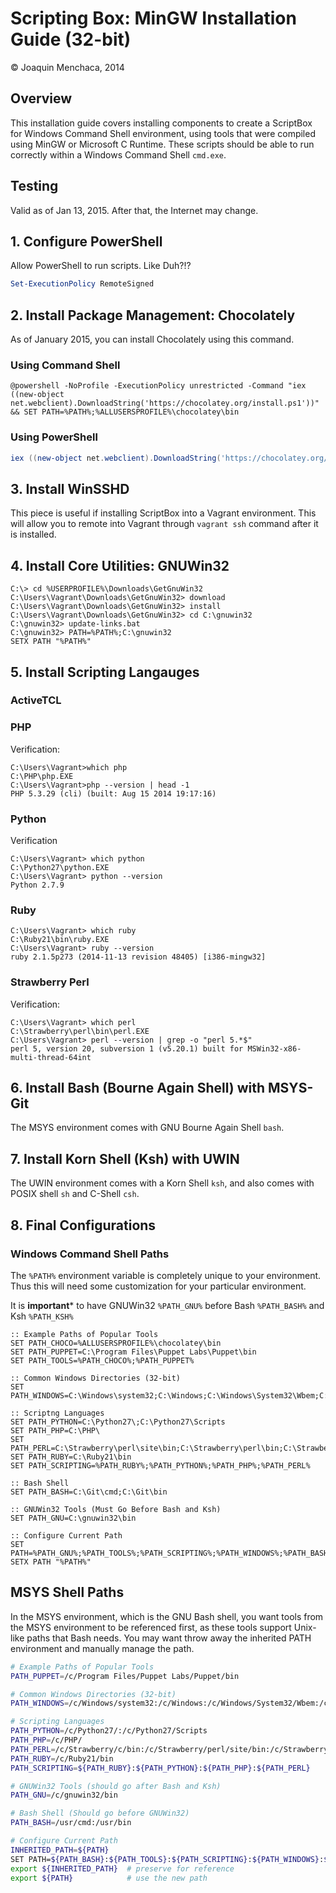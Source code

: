# Scripting Box: MinGW Installation Guide (32-bit)

© Joaquin Menchaca, 2014

## Overview

This installation guide covers installing components to create a ScriptBox for Windows Command Shell environment, using tools that were compiled using MinGW or Microsoft C Runtime.  These scripts should be able to run correctly within a Windows Command Shell `cmd.exe`.

## Testing

Valid as of Jan 13, 2015.  After that, the Internet may change.

## 1. Configure PowerShell

Allow PowerShell to run scripts.  Like Duh?!?

```PowerShell
Set-ExecutionPolicy RemoteSigned
```

## 2. Install Package Management: Chocolately

As of January 2015, you can install Chocolately using this command.

### Using Command Shell
```Batch
@powershell -NoProfile -ExecutionPolicy unrestricted -Command "iex ((new-object net.webclient).DownloadString('https://chocolatey.org/install.ps1'))" && SET PATH=%PATH%;%ALLUSERSPROFILE%\chocolatey\bin

```

### Using PowerShell

```PowerShell
iex ((new-object net.webclient).DownloadString('https://chocolatey.org/install.ps1'))
```

## 3. Install WinSSHD

This piece is useful if installing ScriptBox into a Vagrant environment.  This will allow you to remote into Vagrant through `vagrant ssh` command after it is installed.

## 4. Install Core Utilities: GNUWin32

```Batch
C:\> cd %USERPROFILE%\Downloads\GetGnuWin32
C:\Users\Vagrant\Downloads\GetGnuWin32> download
C:\Users\Vagrant\Downloads\GetGnuWin32> install
C:\Users\Vagrant\Downloads\GetGnuWin32> cd C:\gnuwin32
C:\gnuwin32> update-links.bat
C:\gnuwin32> PATH=%PATH%;C:\gnuwin32
SETX PATH "%PATH%"
```

## 5. Install Scripting Langauges

### ActiveTCL

### PHP

Verification:

```batch
C:\Users\Vagrant>which php
C:\PHP\php.EXE
C:\Users\Vagrant>php --version | head -1
PHP 5.3.29 (cli) (built: Aug 15 2014 19:17:16)
```

### Python

Verification

```Batch
C:\Users\Vagrant> which python
C:\Python27\python.EXE
C:\Users\Vagrant> python --version
Python 2.7.9
```

### Ruby

```
C:\Users\Vagrant> which ruby                                                                                                    C:\Ruby21\bin\ruby.EXE
C:\Users\Vagrant> ruby --version
ruby 2.1.5p273 (2014-11-13 revision 48405) [i386-mingw32]
```

### Strawberry Perl


Verification:

```Batch
C:\Users\Vagrant> which perl
C:\Strawberry\perl\bin\perl.EXE
C:\Users\Vagrant> perl --version | grep -o "perl 5.*$"
perl 5, version 20, subversion 1 (v5.20.1) built for MSWin32-x86-multi-thread-64int
```

## 6. Install Bash (Bourne Again Shell) with MSYS-Git

The MSYS environment comes with GNU Bourne Again Shell `bash`.

## 7. Install Korn Shell (Ksh) with UWIN

The UWIN environment comes with a Korn Shell `ksh`, and also comes with POSIX shell `sh` and C-Shell `csh`.

## 8. Final Configurations

### Windows Command Shell Paths

The `%PATH%` environment variable is completely unique to your environment.  Thus this will need some customization for your particular environment.  

It is **important*** to have GNUWin32 `%PATH_GNU%` before Bash `%PATH_BASH%` and Ksh `%PATH_KSH%`

```Batch
:: Example Paths of Popular Tools
SET PATH_CHOCO=%ALLUSERSPROFILE%\chocolatey\bin
SET PATH_PUPPET=C:\Program Files\Puppet Labs\Puppet\bin
SET PATH_TOOLS=%PATH_CHOCO%;%PATH_PUPPET%

:: Common Windows Directories (32-bit)
SET PATH_WINDOWS=C:\Windows\system32;C:\Windows;C:\Windows\System32\Wbem;C:\Windows\System32\WindowsPowerShell\v1.0\

:: Scriptng Languages
SET PATH_PYTHON=C:\Python27\;C:\Python27\Scripts
SET PATH_PHP=C:\PHP\
SET PATH_PERL=C:\Strawberry\perl\site\bin;C:\Strawberry\perl\bin;C:\Strawberry\c\binC:\Strawberry\c\bin
SET PATH_RUBY=C:\Ruby21\bin
SET PATH_SCRIPTING=%PATH_RUBY%;%PATH_PYTHON%;%PATH_PHP%;%PATH_PERL%

:: Bash Shell
SET PATH_BASH=C:\Git\cmd;C:\Git\bin

:: GNUWin32 Tools (Must Go Before Bash and Ksh)
SET PATH_GNU=C:\gnuwin32\bin

:: Configure Current Path
SET PATH=%PATH_GNU%;%PATH_TOOLS%;%PATH_SCRIPTING%;%PATH_WINDOWS%;%PATH_BASH%
SETX PATH "%PATH%"
```

## MSYS Shell Paths

In the MSYS environment, which is the GNU Bash shell, you want tools from the MSYS environment to be referenced first, as these tools support Unix-like paths that Bash needs.  You may want throw away the inherited PATH environment and manually manage the path.

```Bash
# Example Paths of Popular Tools
PATH_PUPPET=/c/Program Files/Puppet Labs/Puppet/bin

# Common Windows Directories (32-bit)
PATH_WINDOWS=/c/Windows/system32:/c/Windows:/c/Windows/System32/Wbem:/c/Windows/System32/WindowsPowerShell/v1.0/

# Scripting Languages
PATH_PYTHON=/c/Python27/:/c/Python27/Scripts
PATH_PHP=/c/PHP/
PATH_PERL=/c/Strawberry/c/bin:/c/Strawberry/perl/site/bin:/c/Strawberry/perl/bin
PATH_RUBY=/c/Ruby21/bin
PATH_SCRIPTING=${PATH_RUBY}:${PATH_PYTHON}:${PATH_PHP}:${PATH_PERL}

# GNUWin32 Tools (should go after Bash and Ksh)
PATH_GNU=/c/gnuwin32/bin

# Bash Shell (Should go before GNUWin32)
PATH_BASH=/usr/cmd:/usr/bin

# Configure Current Path
INHERITED_PATH=${PATH}
SET PATH=${PATH_BASH}:${PATH_TOOLS}:${PATH_SCRIPTING}:${PATH_WINDOWS}:${PATH_GNU}
export ${INHERITED_PATH}  # preserve for reference
export ${PATH}            # use the new path
```

